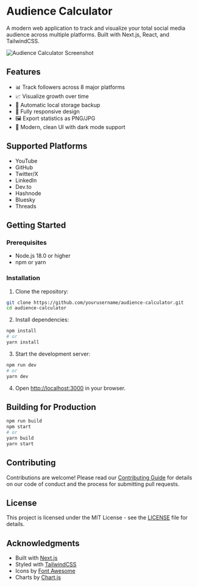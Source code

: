 # Audience Calculator

A modern web application to track and visualize your total social media audience across multiple platforms. Built with Next.js, React, and TailwindCSS.

![Audience Calculator Screenshot](public/screenshot.png)

## Features

- 📊 Track followers across 8 major platforms
- 📈 Visualize growth over time
- 💾 Automatic local storage backup
- 📱 Fully responsive design
- 🖼️ Export statistics as PNG/JPG
- 🎨 Modern, clean UI with dark mode support

## Supported Platforms

- YouTube
- GitHub
- Twitter/X
- LinkedIn
- Dev.to
- Hashnode
- Bluesky
- Threads

## Getting Started

### Prerequisites

- Node.js 18.0 or higher
- npm or yarn

### Installation

1. Clone the repository:
```bash
git clone https://github.com/yourusername/audience-calculator.git
cd audience-calculator
```

2. Install dependencies:
```bash
npm install
# or
yarn install
```

3. Start the development server:
```bash
npm run dev
# or
yarn dev
```

4. Open [http://localhost:3000](http://localhost:3000) in your browser.

## Building for Production

```bash
npm run build
npm start
# or
yarn build
yarn start
```

## Contributing

Contributions are welcome! Please read our [Contributing Guide](CONTRIBUTING.md) for details on our code of conduct and the process for submitting pull requests.

## License

This project is licensed under the MIT License - see the [LICENSE](LICENSE) file for details.

## Acknowledgments

- Built with [Next.js](https://nextjs.org/)
- Styled with [TailwindCSS](https://tailwindcss.com/)
- Icons by [Font Awesome](https://fontawesome.com/)
- Charts by [Chart.js](https://www.chartjs.org/)
